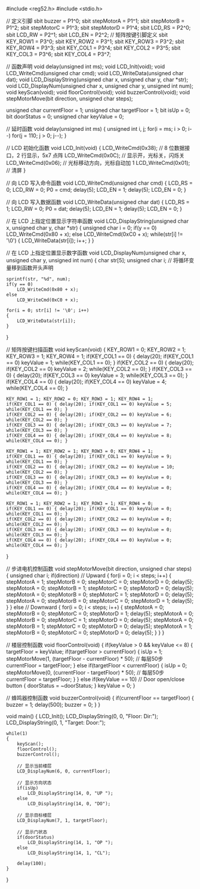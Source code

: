 #include <reg52.h>
#include <stdio.h>

// 定义引脚
sbit buzzer = P1^0;
sbit stepMotorA = P1^1;
sbit stepMotorB = P1^2;
sbit stepMotorC = P1^3;
sbit stepMotorD = P1^4;
sbit LCD_RS = P2^0;
sbit LCD_RW = P2^1;
sbit LCD_EN = P2^2;
// 矩阵按键引脚定义
sbit KEY_ROW1 = P3^0;
sbit KEY_ROW2 = P3^1;
sbit KEY_ROW3 = P3^2;
sbit KEY_ROW4 = P3^3;
sbit KEY_COL1 = P3^4;
sbit KEY_COL2 = P3^5;
sbit KEY_COL3 = P3^6;
sbit KEY_COL4 = P3^7;

// 函数声明
void delay(unsigned int ms);
void LCD_Init(void);
void LCD_WriteCmd(unsigned char cmd);
void LCD_WriteData(unsigned char dat);
void LCD_DisplayString(unsigned char x, unsigned char y, char *str);
void LCD_DisplayNum(unsigned char x, unsigned char y, unsigned int num);
void keyScan(void);
void floorControl(void);
void buzzerControl(void);
void stepMotorMove(bit direction, unsigned char steps);

unsigned char currentFloor = 1;
unsigned char targetFloor = 1;
bit isUp = 0;
bit doorStatus = 0;
unsigned char keyValue = 0;

// 延时函数
void delay(unsigned int ms)
{
    unsigned int i, j;
    for(i = ms; i > 0; i--)
        for(j = 110; j > 0; j--);
}

// LCD 初始化函数
void LCD_Init(void)
{
    LCD_WriteCmd(0x38); // 8 位数据接口，2 行显示，5x7 点阵
    LCD_WriteCmd(0x0C); // 显示开，光标关，闪烁关
    LCD_WriteCmd(0x06); // 光标移动方向，光标自动加 1
    LCD_WriteCmd(0x01); // 清屏
}

// 向 LCD 写入命令函数
void LCD_WriteCmd(unsigned char cmd)
{
    LCD_RS = 0;
    LCD_RW = 0;
    P0 = cmd;
    delay(5);
    LCD_EN = 1;
    delay(5);
    LCD_EN = 0;
}

// 向 LCD 写入数据函数
void LCD_WriteData(unsigned char dat)
{
    LCD_RS = 1;
    LCD_RW = 0;
    P0 = dat;
    delay(5);
    LCD_EN = 1;
    delay(5);
    LCD_EN = 0;
}

// 在 LCD 上指定位置显示字符串函数
void LCD_DisplayString(unsigned char x, unsigned char y, char *str)
{
    unsigned char i = 0;
    if(y == 0)
        LCD_WriteCmd(0x80 + x);
    else
        LCD_WriteCmd(0xC0 + x);
    while(str[i] != '\0')
    {
        LCD_WriteData(str[i]);
        i++;
    }
}

// 在 LCD 上指定位置显示数字函数
void LCD_DisplayNum(unsigned char x, unsigned char y, unsigned int num)
{
    char str[5];
    unsigned char i;  // 将循环变量移到函数开头声明
    
    sprintf(str, "%d", num);
    if(y == 0)
        LCD_WriteCmd(0x80 + x);
    else
        LCD_WriteCmd(0xC0 + x);
    
    for(i = 0; str[i] != '\0'; i++)
    {
        LCD_WriteData(str[i]);
    }
}

// 矩阵按键扫描函数
void keyScan(void)
{
    KEY_ROW1 = 0; KEY_ROW2 = 1; KEY_ROW3 = 1; KEY_ROW4 = 1;
    if(KEY_COL1 == 0) { delay(20); if(KEY_COL1 == 0) keyValue = 1; while(KEY_COL1 == 0); }
    if(KEY_COL2 == 0) { delay(20); if(KEY_COL2 == 0) keyValue = 2; while(KEY_COL2 == 0); }
    if(KEY_COL3 == 0) { delay(20); if(KEY_COL3 == 0) keyValue = 3; while(KEY_COL3 == 0); }
    if(KEY_COL4 == 0) { delay(20); if(KEY_COL4 == 0) keyValue = 4; while(KEY_COL4 == 0); }

    KEY_ROW1 = 1; KEY_ROW2 = 0; KEY_ROW3 = 1; KEY_ROW4 = 1;
    if(KEY_COL1 == 0) { delay(20); if(KEY_COL1 == 0) keyValue = 5; while(KEY_COL1 == 0); }
    if(KEY_COL2 == 0) { delay(20); if(KEY_COL2 == 0) keyValue = 6; while(KEY_COL2 == 0); }
    if(KEY_COL3 == 0) { delay(20); if(KEY_COL3 == 0) keyValue = 7; while(KEY_COL3 == 0); }
    if(KEY_COL4 == 0) { delay(20); if(KEY_COL4 == 0) keyValue = 8; while(KEY_COL4 == 0); }

    KEY_ROW1 = 1; KEY_ROW2 = 1; KEY_ROW3 = 0; KEY_ROW4 = 1;
    if(KEY_COL1 == 0) { delay(20); if(KEY_COL1 == 0) keyValue = 9; while(KEY_COL1 == 0); }
    if(KEY_COL2 == 0) { delay(20); if(KEY_COL2 == 0) keyValue = 10; while(KEY_COL2 == 0); }
    if(KEY_COL3 == 0) { delay(20); if(KEY_COL3 == 0) keyValue = 0; while(KEY_COL3 == 0); }
    if(KEY_COL4 == 0) { delay(20); if(KEY_COL4 == 0) keyValue = 0; while(KEY_COL4 == 0); }

    KEY_ROW1 = 1; KEY_ROW2 = 1; KEY_ROW3 = 1; KEY_ROW4 = 0;
    if(KEY_COL1 == 0) { delay(20); if(KEY_COL1 == 0) keyValue = 0; while(KEY_COL1 == 0); }
    if(KEY_COL2 == 0) { delay(20); if(KEY_COL2 == 0) keyValue = 0; while(KEY_COL2 == 0); }
    if(KEY_COL3 == 0) { delay(20); if(KEY_COL3 == 0) keyValue = 0; while(KEY_COL3 == 0); }
    if(KEY_COL4 == 0) { delay(20); if(KEY_COL4 == 0) keyValue = 0; while(KEY_COL4 == 0); }
}

// 步进电机控制函数
void stepMotorMove(bit direction, unsigned char steps)
{
    unsigned char i;
    if(direction) // Upward
    {
        for(i = 0; i < steps; i++)
        {
            stepMotorA = 1; stepMotorB = 0; stepMotorC = 0; stepMotorD = 0; delay(5);
            stepMotorA = 0; stepMotorB = 1; stepMotorC = 0; stepMotorD = 0; delay(5);
            stepMotorA = 0; stepMotorB = 0; stepMotorC = 1; stepMotorD = 0; delay(5);
            stepMotorA = 0; stepMotorB = 0; stepMotorC = 0; stepMotorD = 1; delay(5);
        }
    }
    else // Downward
    {
        for(i = 0; i < steps; i++)
        {
            stepMotorA = 0; stepMotorB = 0; stepMotorC = 0; stepMotorD = 1; delay(5);
            stepMotorA = 0; stepMotorB = 0; stepMotorC = 1; stepMotorD = 0; delay(5);
            stepMotorA = 0; stepMotorB = 1; stepMotorC = 0; stepMotorD = 0; delay(5);
            stepMotorA = 1; stepMotorB = 0; stepMotorC = 0; stepMotorD = 0; delay(5);
        }
    }
}

// 楼层控制函数
void floorControl(void)
{
    if(keyValue > 0 && keyValue <= 8)
    {
        targetFloor = keyValue;
        if(targetFloor > currentFloor)
        {
            isUp = 1;
            stepMotorMove(1, (targetFloor - currentFloor) * 50); // 每层50步
            currentFloor = targetFloor;
        }
        else if(targetFloor < currentFloor)
        {
            isUp = 0;
            stepMotorMove(0, (currentFloor - targetFloor) * 50); // 每层50步
            currentFloor = targetFloor;
        }
    }
    else if(keyValue == 10) // Door open/close button
    {
        doorStatus = ~doorStatus;
    }
    keyValue = 0;
}

// 蜂鸣器控制函数
void buzzerControl(void)
{
    if(currentFloor == targetFloor)
    {
        buzzer = 1;
        delay(500);
        buzzer = 0;
    }
}

void main()
{
    LCD_Init();
    LCD_DisplayString(0, 0, "Floor:    Dir:");
    LCD_DisplayString(0, 1, "Target:   Door:");
    
    while(1)
    {
        keyScan();
        floorControl();
        buzzerControl();

        // 显示当前楼层
        LCD_DisplayNum(6, 0, currentFloor);
        
        // 显示方向状态
        if(isUp)
            LCD_DisplayString(14, 0, "UP ");
        else
            LCD_DisplayString(14, 0, "DO");

        // 显示目标楼层
        LCD_DisplayNum(7, 1, targetFloor);

        // 显示门状态
        if(doorStatus)
            LCD_DisplayString(14, 1, "OP ");
        else
            LCD_DisplayString(14, 1, "CL");

        delay(100);
    }
}
